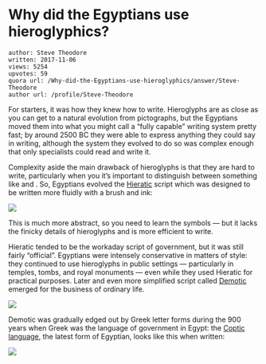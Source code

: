 # Why did the Egyptians use hieroglyphics?

	author: Steve Theodore
	written: 2017-11-06
	views: 5254
	upvotes: 59
	quora url: /Why-did-the-Egyptians-use-hieroglyphics/answer/Steve-Theodore
	author url: /profile/Steve-Theodore


For starters, it was how they knew how to write. Hieroglyphs are as close as you can get to a natural evolution from pictographs, but the Egyptians moved them into what you might call a “fully capable” writing system pretty fast; by around 2500 BC they were able to express anything they could say in writing, although the system they evolved to do so was complex enough that only specialists could read and write it.

Complexity aside the main drawback of hieroglyphs is that they are hard to write, particularly when you it’s important to distinguish between something like and . So, Egyptians evolved the [Hieratic](https://en.wikipedia.org/wiki/Hieratic) script which was designed to be written more fluidly with a brush and ink:

![](https://qph.fs.quoracdn.net/main-qimg-6bbdd172be9d9d48059f1a381511a414)

This is much more abstract, so you need to learn the symbols — but it lacks the finicky details of hieroglyphs and is more efficient to write.

Hieratic tended to be the workaday script of government, but it was still fairly “official”. Egyptians were intensely conservative in matters of style: they continued to use hieroglyphs in public settings — particularly in temples, tombs, and royal monuments — even while they used Hieratic for practical purposes. Later and even more simplified script called [Demotic](https://en.wikipedia.org/wiki/Demotic_(Egyptian)) emerged for the business of ordinary life.

![](https://qph.fs.quoracdn.net/main-qimg-5d1a5ded1e6d0c0245f8a932694cd40e)

Demotic was gradually edged out by Greek letter forms during the 900 years when Greek was the language of government in Egypt: the [Coptic language](https://en.wikipedia.org/wiki/Coptic_language), the latest form of Egyptian, looks like this when written:

![](https://qph.fs.quoracdn.net/main-qimg-4b8972ef95122c538755da51b8c3b9d2-c)

